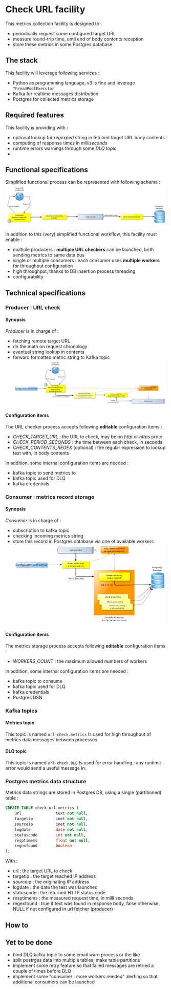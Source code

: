 # Check URL facility

This metrics collection facility is designed to : 
- periodically request some configured target URL
- measure round-trip time, until end of body contents reception
- store these metrics in some Postgres database

## The stack
This facility will leverage following services :
- Python as programming language, v3 is fine and leverage `ThreadPoolExecutor`
- Kafka for realtime messages distribution
- Postgres for collected metrics storage

## Required features
This facility is providing with :
- optional lookup for _regexped_ string in fetched target URL body contents
- computing of response times in _milliseconds_
- runtime errors warnings through some _DLQ topic_
- 
## Functional specifications
Simplified functional process can be represented with following schema :
![Simplified functional](assets/aiven_url_check_functional.png)

In addition to this (very) simplified functional workflow, this facility must enable :
- multiple producers : **multiple URL checkers** can be launched, both sending metrics to same data bus
- single or multiple consumers : each consumer uses **multiple workers** for throughput configuration
- high throughput, thanks to DB insertion process threading
- configurability
  
## Technical specifications
### Producer : URL check
#### Synopsis
_Producer_ is in charge of : 
- fetching remote target URL
- do the math on request chronology
- eventual string lookup in contents
- forward formatted metric string to Kafka topic
![Producer functional](assets/aiven_url_check_producer_functional.png)

#### Configuration items
The URL checker process accepts following **editable** configuration items :
- *CHECK_TARGET_URL* : the URL to check, may be on *http* or *https* proto
- *CHECK_PERIOD_SECONDS* : the time between each check, in seconds
- *CHECK_CONTENTS_REGEX* (optional) : the regular expression to lookup text with, in body contents

In addition, some internal configuration items are needed :
- kafka topic to send metrics to
- kafka topic used for DLQ
- kafka credentials

### Consumer : metrics record storage
#### Synopsis
_Consumer_ is in charge of :
- subscription to kafka topic
- checking incoming metrics string 
- store this record in Postgres database via one of available workers
![Consumer functional](assets/aiven_url_check_consumer_functional.png)

#### Configuration items
The metrics storage process accepts following **editable** configuration items :
- *WORKERS_COUNT* : the maximum allowed numbers of workers

In addition,  some internal configuration items are needed :
- kafka topic to consume
- kafka topic used for DLQ
- kafka credentials
- Postgres DSN

### Kafka topics
#### Metrics topic
This topic is named `url-check.metrics`
Is used for high throughput of metrics data messages between processes. 
#### DLQ topic
This topic is named `url-check.DLQ`
Is used for error handling : any runtime error would send a useful message in. 

### Postgres metrics data structure
Metrics data strings are stored in Postgres DB, using a single (partitioned) table :
```sql
CREATE TABLE check_url_metrics (
    url               text not null,
    targetip          inet not null,
    sourceip          inet not null,
    logdate           date not null,
    statuscode        int not null,
    resptimems        float not null,
    regexfound        boolean
);
```
With :
- url : the target URL to check
- targetip : the target reached IP address
- sourceip : the originating IP address 
- logdate : the date the test was launched
- statuscode : the returned HTTP status code
- resptimems : the measured request time, in milli seconds
- regexfound : true if text was found in response body, false otherwise, NULL if not configured in url fetcher (producer)
## How to

## Yet to be done
- bind DLQ kafka topic to some email warn process or the like
- split postrges data into multiple tables, make table partitions
- implement some retry feature so that failed messages are retried a couple of times before DLQ
- implement some "consumer : more workers needed" alerting so that additional consumers can be launched